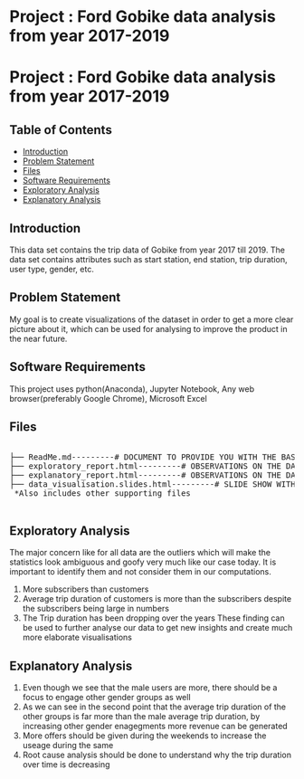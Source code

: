 # Project : Ford Gobike data analysis from year 2017-2019

# Project : Ford Gobike data analysis from year 2017-2019

## Table of Contents

- [Introduction](#intro)
- [Problem Statement](#problem)
- [Files](#files)
- [Software Requirements](#sr)
- [Exploratory Analysis](#exa)
- [Explanatory Analysis](#ena)

<a id="intro"></a>

## Introduction

This data set contains the trip data of Gobike from year 2017 till 2019. The data set contains attributes such as start station, end station, trip duration, user type, gender, etc.

<a id="problem"></a>

## Problem Statement

My goal is to create visualizations of the dataset in order to get a more clear picture about it, which can be used for analysing to improve the product in the near future. 

<a id="sr"></a>

## Software Requirements

This project uses python(Anaconda), Jupyter Notebook, Any web browser(preferably Google Chrome), Microsoft Excel

<a id="files"></a>

## Files

<pre>

├── ReadMe.md---------# DOCUMENT TO PROVIDE YOU WITH THE BASIC LAYOUT OF THIS PROJECT 
├── exploratory_report.html---------# OBSERVATIONS ON THE DATASET 
├── explanatory_report.html---------# OBSERVATIONS ON THE DATASET WHICH PROVIDES INSIGHTS IN A MORE ELABORATE FORM 
├── data_visualisation.slides.html---------# SLIDE SHOW WITH VISUALISATIONS TO CONCLUDE THE FINDINGS 
 *Also includes other supporting files 

</pre>

<a id="exa"></a>

## Exploratory Analysis

The major concern like for all data are the outliers which will make the statistics look ambiguous and goofy very much like our case today. It is important to identify them and not consider them in our computations. 
1. More subscribers than customers
2. Average trip duration of customers is more than the subscribers despite the subscribers being large in numbers 
3. The Trip duration has been dropping over the years 
These finding can be used to further analyse our data to get new insights and create much more elaborate visualisations

<a id="ena"></a>

## Explanatory Analysis

1. Even though we see that the male users are more, there should be a focus to engage other gender groups as well
2. As we can see in the second point that the average trip duration of the other groups is far more than the male average trip duration, by increasing other gender enagegments more revenue can be generated
3. More offers should be given during the weekends to increase the useage during the same
4. Root cause analysis should be done to understand why the trip duration over time is decreasing
